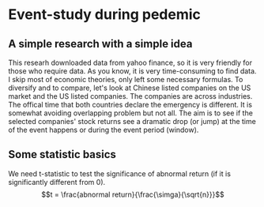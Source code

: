 # Event-study during pedemic
## A simple research with a simple idea
This researh downloaded data from yahoo finance, so it is very friendly for those who require data. As you know, it is very time-consuming to find data.
I skip most of economic theories, only left some necessary formulas.
To diversify and to compare, let's look at Chinese listed companies on the US market and the US listed companies. The companies are across industries.
The offical time that both countries declare the emergency is different. It is somewhat avoiding overlapping problem but not all.
The aim is to see if the selected companies' stock returns see a dramatic drop (or jump) at the time of the event happens or during the event period (window).


## Some statistic basics
We need t-statistic to test the significance of abnormal return (if it is significantly different from 0).
$$t = \frac{abnormal return}{\frac{\simga}{\sqrt{n}}}$$




